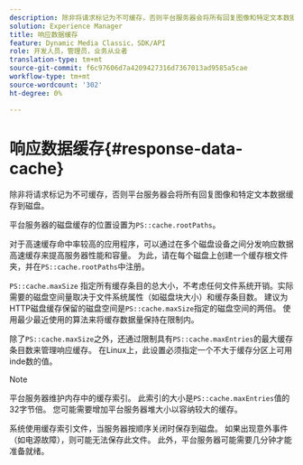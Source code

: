 ```yaml
---
description: 除非将请求标记为不可缓存，否则平台服务器会将所有回复图像和特定文本数据缓存到磁盘。
solution: Experience Manager
title: 响应数据缓存
feature: Dynamic Media Classic，SDK/API
role: 开发人员，管理员，业务从业者
translation-type: tm+mt
source-git-commit: f6c97606d7a4209427316d7367013ad9585a5cae
workflow-type: tm+mt
source-wordcount: '302'
ht-degree: 0%

---
```



# 响应数据缓存{#response-data-cache}

除非将请求标记为不可缓存，否则平台服务器会将所有回复图像和特定文本数据缓存到磁盘。

平台服务器的磁盘缓存的位置设置为`PS::cache.rootPaths`。

对于高速缓存命中率较高的应用程序，可以通过在多个磁盘设备之间分发响应数据高速缓存来提高服务器性能和容量。 为此，请在每个磁盘上创建一个缓存根文件夹，并在`PS::cache.rootPaths`中注册。

`PS::cache.maxSize` 指定所有缓存条目的总大小，不考虑任何文件系统开销。实际需要的磁盘空间量取决于文件系统属性（如磁盘块大小）和缓存条目数。 建议为HTTP磁盘缓存保留的磁盘空间是`PS::cache.maxSize`指定的磁盘空间的两倍。 使用最少最近使用的算法来将缓存数据量保持在限制内。

除了`PS::cache.maxSize`之外，还通过限制具有`PS::cache.maxEntries`的最大缓存条目数来管理响应缓存。 在Linux上，此设置必须指定一个不大于缓存分区上可用inde数的值。

>[!NOTE]
>
>平台服务器维护内存中的缓存索引。 此索引的大小是`PS::cache.maxEntries`值的32字节倍。 您可能需要增加平台服务器堆大小以容纳较大的缓存。

系统使用缓存索引文件，当服务器按顺序关闭时保存到磁盘。 如果出现意外事件（如电源故障），则可能无法保存此文件。 此外，平台服务器可能需要几分钟才能准备就绪。
